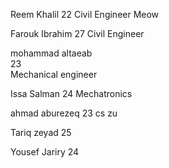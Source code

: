 Reem Khalil
22
Civil Engineer
Meow

Farouk Ibrahim
27
Civil Engineer

mohammad altaeab   
23    
Mechanical engineer   

Issa Salman
24
Mechatronics


ahmad aburezeq 
23
cs
zu

Tariq zeyad
25


Yousef Jariry 
24

